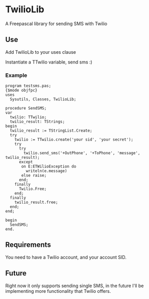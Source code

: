 # TwilioLib
A Freepascal library for sending SMS with Twilio

## Use
Add TwilioLib to your uses clause

Instantiate a TTwilio variable, send sms :)

### Example

```
program testsms.pas;
{$mode objfpc}
uses
  Sysutils, Classes, TwilioLib;
 
procedure SendSMS;
var
  twilio: TTwilio;
  twilio_result: TStrings;
begin
  twilio_result := TStringList.Create;
  try
    twilio := TTwilio.create('your sid', 'your secret');
    try
      try
        twilio.send_sms('+OutPhone', '+ToPhone', 'message', twilio_result);
      except
       on E:ETWilioException do
         writeln(e.message)
       else raise;
      end;
    finally
      Twilio.Free;
    end;
  finally
    twilio_result.free;
  end;
end;
 
begin
  SendSMS;
end.
```

## Requirements
You need to have a Twilio account, and your account SID.

## Future
Right now it only supports sending single SMS, in the future I'll be implementing more functionality that Twilio offers.

